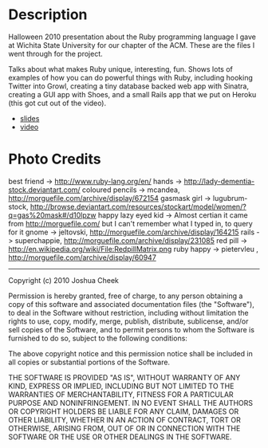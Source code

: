 Description
===========

Halloween 2010 presentation about the Ruby programming language I gave at Wichita State University for our chapter of the ACM. These are the files I went through for the project.

Talks about what makes Ruby unique, interesting, fun. Shows lots of examples of how you can do powerful things with Ruby, including hooking Twitter into Growl, creating a tiny database backed web app with Sinatra, creating a GUI app with Shoes, and a small Rails app that we put on Heroku (this got cut out of the video).

* [slides](http://www.scribd.com/doc/40473667/Slides-for-Night-Of-The-Living-Ruby)
* [video](http://vimeo.com/channels/nightofthelivingruby)


Photo Credits
=============
best friend -> http://www.ruby-lang.org/en/
hands -> http://lady-dementia-stock.deviantart.com/
coloured pencils -> mcandea, http://morguefile.com/archive/display/672154
gasmask girl -> lugubrum-stock, http://browse.deviantart.com/resources/stockart/model/women/?q=gas%20mask#/d10lpzw
happy lazy eyed kid -> Almost certian it came from http://morguefile.com/ but I can't remember what I typed in, to query for it
gnome -> jeltovski, http://morguefile.com/archive/display/164215
rails -> superchappie, http://morguefile.com/archive/display/231085
red pill -> http://en.wikipedia.org/wiki/File:RedpillMatrix.png
ruby happy -> pietervleu , http://morguefile.com/archive/display/60947

---------------------------------------

Copyright (c) 2010 Joshua Cheek

 Permission is hereby granted, free of charge, to any person obtaining a copy
 of this software and associated documentation files (the "Software"), to deal
 in the Software without restriction, including without limitation the rights
 to use, copy, modify, merge, publish, distribute, sublicense, and/or sell
 copies of the Software, and to permit persons to whom the Software is
 furnished to do so, subject to the following conditions:

 The above copyright notice and this permission notice shall be included in
 all copies or substantial portions of the Software.

 THE SOFTWARE IS PROVIDED "AS IS", WITHOUT WARRANTY OF ANY KIND, EXPRESS OR
 IMPLIED, INCLUDING BUT NOT LIMITED TO THE WARRANTIES OF MERCHANTABILITY,
 FITNESS FOR A PARTICULAR PURPOSE AND NONINFRINGEMENT. IN NO EVENT SHALL THE
 AUTHORS OR COPYRIGHT HOLDERS BE LIABLE FOR ANY CLAIM, DAMAGES OR OTHER
 LIABILITY, WHETHER IN AN ACTION OF CONTRACT, TORT OR OTHERWISE, ARISING FROM,
 OUT OF OR IN CONNECTION WITH THE SOFTWARE OR THE USE OR OTHER DEALINGS IN
 THE SOFTWARE.
